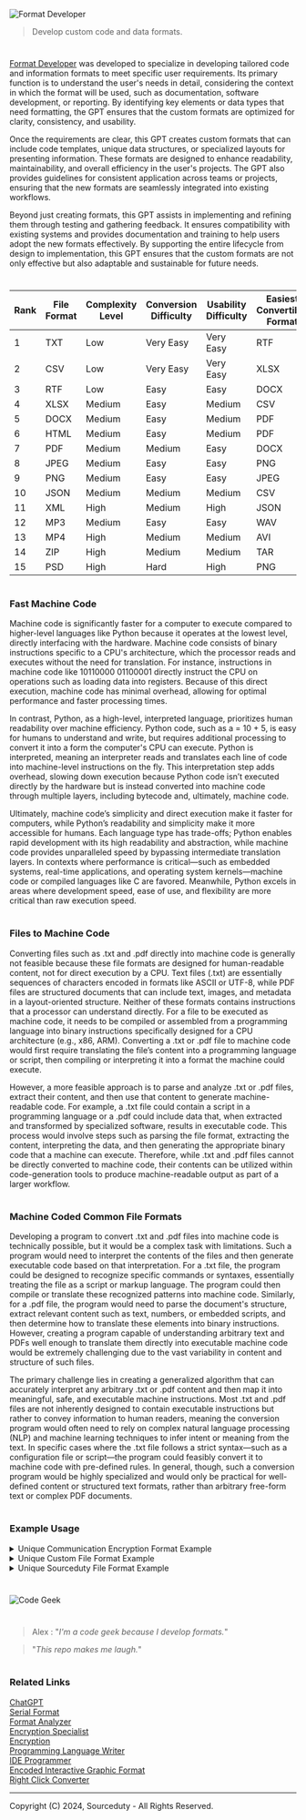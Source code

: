 ![Format Developer](https://github.com/user-attachments/assets/07295330-a2a3-430a-8ae6-4e4fd1edeb5f)

> Develop custom code and data formats.

#

[Format Developer](https://chatgpt.com/g/g-Joa1YMscU-format-developer) was developed to specialize in developing tailored code and information formats to meet specific user requirements. Its primary function is to understand the user's needs in detail, considering the context in which the format will be used, such as documentation, software development, or reporting. By identifying key elements or data types that need formatting, the GPT ensures that the custom formats are optimized for clarity, consistency, and usability.

Once the requirements are clear, this GPT creates custom formats that can include code templates, unique data structures, or specialized layouts for presenting information. These formats are designed to enhance readability, maintainability, and overall efficiency in the user's projects. The GPT also provides guidelines for consistent application across teams or projects, ensuring that the new formats are seamlessly integrated into existing workflows.

Beyond just creating formats, this GPT assists in implementing and refining them through testing and gathering feedback. It ensures compatibility with existing systems and provides documentation and training to help users adopt the new formats effectively. By supporting the entire lifecycle from design to implementation, this GPT ensures that the custom formats are not only effective but also adaptable and sustainable for future needs.

#

| Rank | File Format | Complexity Level | Conversion Difficulty | Usability Difficulty | Easiest Convertible Format |
|------|-------------|------------------|-----------------------|----------------------|----------------------------|
| 1    | TXT         | Low              | Very Easy             | Very Easy            | RTF                        |
| 2    | CSV         | Low              | Very Easy             | Very Easy            | XLSX                       |
| 3    | RTF         | Low              | Easy                  | Easy                 | DOCX                       |
| 4    | XLSX        | Medium           | Easy                  | Medium               | CSV                        |
| 5    | DOCX        | Medium           | Easy                  | Medium               | PDF                        |
| 6    | HTML        | Medium           | Easy                  | Medium               | PDF                        |
| 7    | PDF         | Medium           | Medium                | Easy                 | DOCX                       |
| 8    | JPEG        | Medium           | Easy                  | Easy                 | PNG                        |
| 9    | PNG         | Medium           | Easy                  | Easy                 | JPEG                       |
| 10   | JSON        | Medium           | Medium                | Medium               | CSV                        |
| 11   | XML         | High             | Medium                | High                 | JSON                       |
| 12   | MP3         | Medium           | Easy                  | Easy                 | WAV                        |
| 13   | MP4         | High             | Medium                | Medium               | AVI                        |
| 14   | ZIP         | High             | Medium                | Medium               | TAR                        |
| 15   | PSD         | High             | Hard                  | High                 | PNG                        |

#
### Fast Machine Code

Machine code is significantly faster for a computer to execute compared to higher-level languages like Python because it operates at the lowest level, directly interfacing with the hardware. Machine code consists of binary instructions specific to a CPU's architecture, which the processor reads and executes without the need for translation. For instance, instructions in machine code like 10110000 01100001 directly instruct the CPU on operations such as loading data into registers. Because of this direct execution, machine code has minimal overhead, allowing for optimal performance and faster processing times.

In contrast, Python, as a high-level, interpreted language, prioritizes human readability over machine efficiency. Python code, such as a = 10 + 5, is easy for humans to understand and write, but requires additional processing to convert it into a form the computer's CPU can execute. Python is interpreted, meaning an interpreter reads and translates each line of code into machine-level instructions on the fly. This interpretation step adds overhead, slowing down execution because Python code isn’t executed directly by the hardware but is instead converted into machine code through multiple layers, including bytecode and, ultimately, machine code.

Ultimately, machine code’s simplicity and direct execution make it faster for computers, while Python’s readability and simplicity make it more accessible for humans. Each language type has trade-offs; Python enables rapid development with its high readability and abstraction, while machine code provides unparalleled speed by bypassing intermediate translation layers. In contexts where performance is critical—such as embedded systems, real-time applications, and operating system kernels—machine code or compiled languages like C are favored. Meanwhile, Python excels in areas where development speed, ease of use, and flexibility are more critical than raw execution speed.

#
### Files to Machine Code

Converting files such as .txt and .pdf directly into machine code is generally not feasible because these file formats are designed for human-readable content, not for direct execution by a CPU. Text files (.txt) are essentially sequences of characters encoded in formats like ASCII or UTF-8, while PDF files are structured documents that can include text, images, and metadata in a layout-oriented structure. Neither of these formats contains instructions that a processor can understand directly. For a file to be executed as machine code, it needs to be compiled or assembled from a programming language into binary instructions specifically designed for a CPU architecture (e.g., x86, ARM). Converting a .txt or .pdf file to machine code would first require translating the file’s content into a programming language or script, then compiling or interpreting it into a format the machine could execute.

However, a more feasible approach is to parse and analyze .txt or .pdf files, extract their content, and then use that content to generate machine-readable code. For example, a .txt file could contain a script in a programming language or a .pdf could include data that, when extracted and transformed by specialized software, results in executable code. This process would involve steps such as parsing the file format, extracting the content, interpreting the data, and then generating the appropriate binary code that a machine can execute. Therefore, while .txt and .pdf files cannot be directly converted to machine code, their contents can be utilized within code-generation tools to produce machine-readable output as part of a larger workflow.

#
### Machine Coded Common File Formats

Developing a program to convert .txt and .pdf files into machine code is technically possible, but it would be a complex task with limitations. Such a program would need to interpret the contents of the files and then generate executable code based on that interpretation. For a .txt file, the program could be designed to recognize specific commands or syntaxes, essentially treating the file as a script or markup language. The program could then compile or translate these recognized patterns into machine code. Similarly, for a .pdf file, the program would need to parse the document's structure, extract relevant content such as text, numbers, or embedded scripts, and then determine how to translate these elements into binary instructions. However, creating a program capable of understanding arbitrary text and PDFs well enough to translate them directly into executable machine code would be extremely challenging due to the vast variability in content and structure of such files.

The primary challenge lies in creating a generalized algorithm that can accurately interpret any arbitrary .txt or .pdf content and then map it into meaningful, safe, and executable machine instructions. Most .txt and .pdf files are not inherently designed to contain executable instructions but rather to convey information to human readers, meaning the conversion program would often need to rely on complex natural language processing (NLP) and machine learning techniques to infer intent or meaning from the text. In specific cases where the .txt file follows a strict syntax—such as a configuration file or script—the program could feasibly convert it to machine code with pre-defined rules. In general, though, such a conversion program would be highly specialized and would only be practical for well-defined content or structured text formats, rather than arbitrary free-form text or complex PDF documents.

#
### Example Usage

<details><summary>Unique Communication Encryption Format Example</summary>
<br>

### Hybrid Encryption Communication Format

**Overview**: This format combines the strengths of both symmetric and asymmetric encryption. Asymmetric encryption is used to securely exchange a symmetric key, which is then used to encrypt the actual message.

#### Components:

1. **Asymmetric Encryption**:
   - Algorithm: RSA (Rivest–Shamir–Adleman)
   - Key Size: 2048 bits
   - Used for: Secure key exchange

2. **Symmetric Encryption**:
   - Algorithm: AES (Advanced Encryption Standard)
   - Key Size: 256 bits
   - Used for: Message encryption

3. **Message Structure**:
   - **Header**: Contains metadata about the message, including version, timestamp, and the encrypted symmetric key.
   - **Body**: The actual encrypted message data.
   - **Signature**: Optional, provides integrity and authenticity.

### Detailed Format:

#### 1. **Header**:

- **Version (2 bytes)**: Identifies the version of the encryption format.
- **Timestamp (8 bytes)**: UNIX timestamp indicating when the message was created.
- **Sender ID (Variable)**: Unique identifier for the sender (e.g., public key fingerprint).
- **Encrypted Symmetric Key (256 bytes)**: The AES key encrypted using the recipient's RSA public key.

#### 2. **Body**:

- **IV (Initialization Vector) (16 bytes)**: Randomly generated for each message, used with AES encryption.
- **Encrypted Data (Variable)**: The actual message data encrypted using the AES symmetric key.

#### 3. **Signature (Optional)**:

- **Signature (Variable)**: The message body signed with the sender's RSA private key, ensuring integrity and authenticity.

### Message Flow Example:

1. **Message Creation**:
   - The sender generates a 256-bit AES symmetric key.
   - The sender encrypts the AES key using the recipient's RSA public key.
   - The sender encrypts the message body using AES encryption with the generated key.
   - The sender creates a message header, including metadata and the encrypted AES key.
   - Optionally, the sender signs the message body using their RSA private key.

2. **Message Transmission**:
   - The complete message, including header, body, and optional signature, is transmitted to the recipient.

3. **Message Decryption**:
   - The recipient extracts the encrypted AES key from the header and decrypts it using their RSA private key.
   - The recipient uses the decrypted AES key to decrypt the message body.
   - Optionally, the recipient verifies the signature using the sender's public key.

### Example Message Structure (in Bytes):

```
| Header |

Version: 0x01 0x00
Timestamp: 0x5F3B5E7B
Sender ID: 0xA1B2C3D4E5F6G7H8
Encrypted AES Key: 0x123456789ABCDEF...

| Body |

IV: 0x1A2B3C4D5E6F7081
Encrypted Data: 0x9F8E7D6C5B4A3B2C...

| Signature (Optional) |

Signature: 0xABCDEF0123456789...
```

### Advantages of This Format:

- **Security**: Combines the security of RSA for key exchange with the efficiency of AES for data encryption.
- **Flexibility**: The format is adaptable and can be extended with additional metadata or security features.
- **Integrity and Authenticity**: Optional signature ensures the message has not been tampered with and verifies the sender's identity.

This format provides a solid foundation for secure communication, suitable for scenarios where both security and performance are important.

<br>
</details>

<details><summary>Unique Custom File Format Example</summary>
<br>

This is an example of a custom file format that could be used for configuring a simple web application. The format is designed to be human-readable and easily parsed by software.

File Format: .webappconfig

```
# Web Application Configuration File
# This file contains the settings for configuring the web application

[AppSettings]
AppName = MyWebApp                 # Name of the application
Version = 1.0.0                    # Version of the application
Port = 8080                        # Port on which the application will run
DebugMode = true                   # Enable or disable debug mode

[DatabaseConfig]
DBType = PostgreSQL                # Type of the database (e.g., PostgreSQL, MySQL, SQLite)
DBHost = localhost                 # Database host
DBPort = 5432                      # Database port
DBName = mywebapp_db               # Database name
DBUser = dbuser                    # Database user
DBPassword = dbpassword            # Database password (consider using environment variables for security)

[Logging]
LogLevel = INFO                    # Logging level (e.g., DEBUG, INFO, WARN, ERROR)
LogToFile = true                   # Enable or disable logging to file
LogFilePath = /var/log/mywebapp.log # Path to the log file

[AuthSettings]
EnableAuth = true                  # Enable or disable authentication
AuthProvider = OAuth2              # Authentication provider (e.g., OAuth2, LDAP)
OAuth2ClientID = your_client_id    # OAuth2 Client ID
OAuth2ClientSecret = your_client_secret # OAuth2 Client Secret

[FeatureToggles]
EnableFeatureX = false             # Toggle for enabling Feature X
EnableBetaFeatures = true          # Toggle for enabling beta features
```

Explanation:

- Sections: The file is divided into sections, each starting with a header in square brackets, such as [AppSettings]. Each section groups related configuration settings.
- Key-Value Pairs: Within each section, configuration settings are specified as key-value pairs, using the format Key = Value.
- Comments: Lines beginning with # are comments and are ignored by the parser. They are used to provide descriptions or instructions.
- Data Types: Values are stored as strings but can represent different data types (e.g., boolean, integer) as needed by the application.

This format is simple and intuitive, making it easy for developers to configure and for the application to parse.

<br>
</details>

<details><summary>Unique Sourceduty File Format Example</summary>
<br>

Here's an example of a custom file format designed for configuring a system called "Sourceduty". The file format uses the .sourceduty extension and is structured to store various settings and information specific to Sourceduty.

File Format: .sourceduty

```
# Sourceduty Configuration File
# This file contains the settings and information for configuring SourceDuty

[SourceInfo]
SourceName = MySourceduty             # Name of the source
SourceID = SD123456                   # Unique identifier for the source
SourceType = API                      # Type of source (e.g., API, Database, Webhook)
SourceURL = https://api.example.com   # URL or endpoint for the source
SourceVersion = 2.1.0                 # Version of the source

[Credentials]
AuthMethod = APIKey                   # Authentication method (e.g., APIKey, OAuth2, BasicAuth)
APIKey = your_api_key_here            # API key for accessing the source
OAuthClientID =                       # OAuth2 Client ID (required if using OAuth2)
OAuthClientSecret =                   # OAuth2 Client Secret (required if using OAuth2)
BasicAuthUser =                       # BasicAuth username (required if using BasicAuth)
BasicAuthPassword =                   # BasicAuth password (required if using BasicAuth)

[SyncSettings]
SyncFrequency = 15                    # Frequency of synchronization in minutes
AutoSync = true                       # Enable or disable automatic syncing
LastSyncTime = 2024-08-05T12:00:00    # Timestamp of the last synchronization

[AlertSettings]
EnableAlerts = true                   # Enable or disable alerts
AlertEmail = alerts@example.com       # Email address for receiving alerts
AlertThreshold = 10                   # Threshold for triggering alerts (e.g., number of errors)

[Logging]
LogLevel = DEBUG                      # Logging level (e.g., DEBUG, INFO, WARN, ERROR)
LogFilePath = /var/log/sourceduty.log # Path to the log file

[FeatureFlags]
EnableAdvancedFeatures = false        # Enable or disable advanced features
```

Explanation of Changes:

- Refinement of Section Names: Each section name clearly describes its purpose, making the file more intuitive.
- Clearer Comments: Comments are updated to be more descriptive and guide the user on what each setting is for.
- Improved Placeholder Values: Some fields that may not always be needed (e.g., OAuth2 credentials) are included but commented on to clarify their usage.

This structure aims to make configuring Sourceduty straightforward and easy to understand.

<br>
</details>

#

![Code Geek](https://github.com/user-attachments/assets/96356f65-7071-4371-931f-ebe339d05f2a)

#

> Alex : "*I'm a code geek because I develop formats.*"

> "*This repo makes me laugh.*"

#
### Related Links

[ChatGPT](https://github.com/sourceduty/ChatGPT)
<br>
[Serial Format](https://github.com/sourceduty/Serial_Format)
<br>
[Format Analyzer](https://github.com/sourceduty/Format_Analyzer)
<br>
[Encryption Specialist](https://chatgpt.com/g/g-AClVroVDs-encryption-specialist)
<br>
[Encryption](https://github.com/sourceduty/Encryption)
<br>
[Programming Language Writer](https://github.com/sourceduty/Programming_Language_Writer)
<br>
[IDE Programmer](https://github.com/sourceduty/IDE_Programmer)
<br>
[Encoded Interactive Graphic Format](https://github.com/sourceduty/Encoded_Interactive_Graphic_Format)
<br>
[Right Click Converter](https://github.com/sourceduty/Right_Click_Converter)

***
Copyright (C) 2024, Sourceduty - All Rights Reserved.
